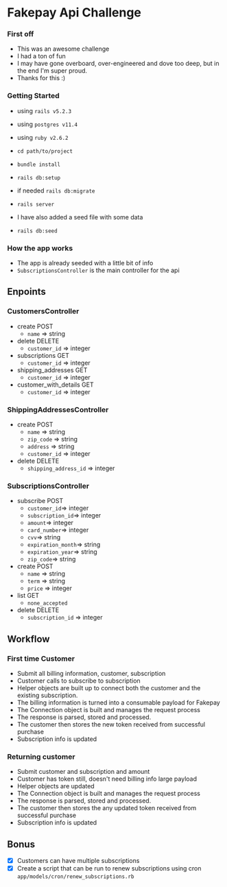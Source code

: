 # Fakepay Api Challenge

### First off
- This was an awesome challenge
- I had a ton of fun
- I may have gone overboard, over-engineered and dove too deep, but in the end I'm super proud.
- Thanks for this :)

### Getting Started

- using `rails v5.2.3`
- using `postgres v11.4`
- using `ruby v2.6.2` 

- `cd path/to/project`
- `bundle install`
- `rails db:setup`
- if needed `rails db:migrate`
- `rails server`

- I have also added a seed file with some data
- `rails db:seed`

### How the app works

- The app is already seeded with a little bit of info
- `SubscriptionsController` is the main controller for the api

## Enpoints

### CustomersController
- create POST
  - `name` => string
- delete DELETE
  - `customer_id` => integer
- subscriptions GET
  - `customer_id` => integer
- shipping_addresses GET
  - `customer_id` => integer
- customer_with_details GET
  - `customer_id` => integer
### ShippingAddressesController
- create POST
  - `name` => string
  - `zip_code` => string
  - `address` => string
  - `customer_id` => integer
- delete DELETE
  - `shipping_address_id` => integer
### SubscriptionsController
- subscribe POST
  - `customer_id`=> integer
  - `subscription_id`=> integer
  - `amount`=> integer
  - `card_number`=> integer
  - `cvv`=> string
  - `expiration_month`=> string
  - `expiration_year`=> string
  - `zip_code`=> string
- create POST
  - `name` => string
  - `term` => string
  - `price` => integer
- list GET
  - `none_accepted`
- delete DELETE
  - `subscription_id` => integer

## Workflow
### First time Customer
  - Submit all billing information, customer, subscription
  - Customer calls to subscribe to subscription
  - Helper objects are built up to connect both the customer and the existing subscription.
  - The billing information is turned into a consumable payload for Fakepay
  - The Connection object is built and manages the request process
  - The response is parsed, stored and processed.
  - The customer then stores the new token received from successful purchase
  - Subscription info is updated
### Returning customer
  - Submit customer and subscription and amount
  - Customer has token still, doesn't need billing info large payload
  - Helper objects are updated
  - The Connection object is built and manages the request process
  - The response is parsed, stored and processed.
  - The customer then stores the any updated token received from successful purchase
  - Subscription info is updated
  
## Bonus
- [x] Customers can have multiple subscriptions
- [x] Create a script that can be run to renew subscriptions using cron `app/models/cron/renew_subscriptions.rb` 